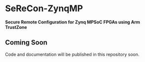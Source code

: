 # SeReCon-ZynqMP
**Secure Remote Configuration for Zynq MPSoC FPGAs using Arm TrustZone**

## Coming Soon 

Code and documentation will be published in this repository soon.
